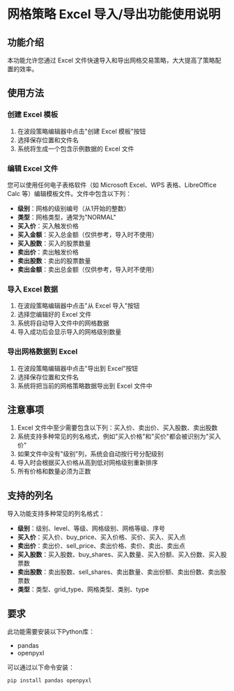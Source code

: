 # 网格策略 Excel 导入/导出功能使用说明

## 功能介绍

本功能允许您通过 Excel 文件快速导入和导出网格交易策略，大大提高了策略配置的效率。

## 使用方法

### 创建 Excel 模板

1. 在波段策略编辑器中点击"创建 Excel 模板"按钮
2. 选择保存位置和文件名
3. 系统将生成一个包含示例数据的 Excel 文件

### 编辑 Excel 文件

您可以使用任何电子表格软件（如 Microsoft Excel、WPS 表格、LibreOffice Calc 等）编辑模板文件。文件中包含以下列：

- **级别**：网格的级别编号（从1开始的整数）
- **类型**：网格类型，通常为"NORMAL"
- **买入价**：买入触发价格
- **买入金额**：买入总金额（仅供参考，导入时不使用）
- **买入股数**：买入的股票数量
- **卖出价**：卖出触发价格
- **卖出股数**：卖出的股票数量
- **卖出金额**：卖出总金额（仅供参考，导入时不使用）

### 导入 Excel 数据

1. 在波段策略编辑器中点击"从 Excel 导入"按钮
2. 选择您编辑好的 Excel 文件
3. 系统将自动导入文件中的网格数据
4. 导入成功后会显示导入的网格级别数量

### 导出网格数据到 Excel

1. 在波段策略编辑器中点击"导出到 Excel"按钮
2. 选择保存位置和文件名
3. 系统将把当前的网格策略数据导出到 Excel 文件中

## 注意事项

1. Excel 文件中至少需要包含以下列：买入价、卖出价、买入股数、卖出股数
2. 系统支持多种常见的列名格式，例如"买入价格"和"买价"都会被识别为"买入价"
3. 如果文件中没有"级别"列，系统会自动按行号分配级别
4. 导入时会根据买入价格从高到低对网格级别重新排序
5. 所有价格和数量必须为正数

## 支持的列名

导入功能支持多种常见的列名格式：

- **级别**：级别、level、等级、网格级别、网格等级、序号
- **买入价**：买入价、buy_price、买入价格、买价、买入、买入点
- **卖出价**：卖出价、sell_price、卖出价格、卖价、卖出、卖出点
- **买入股数**：买入股数、buy_shares、买入数量、买入份额、买入份数、买入股票数
- **卖出股数**：卖出股数、sell_shares、卖出数量、卖出份额、卖出份数、卖出股票数
- **类型**：类型、grid_type、网格类型、类别、type

## 要求

此功能需要安装以下Python库：
- pandas
- openpyxl

可以通过以下命令安装：
```
pip install pandas openpyxl
``` 